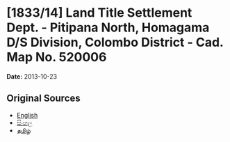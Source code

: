 # [1833/14] Land Title Settlement Dept. - Pitipana North, Homagama D/S Division, Colombo District - Cad. Map No. 520006

**Date:** 2013-10-23

## Original Sources

- [English](https://documents.gov.lk/view/extra-gazettes/2013/10/1833-14_E.pdf)
- [සිංහල](https://documents.gov.lk/view/extra-gazettes/2013/10/1833-14_S.pdf)
- [தமிழ்](https://documents.gov.lk/view/extra-gazettes/2013/10/1833-14_T.pdf)
